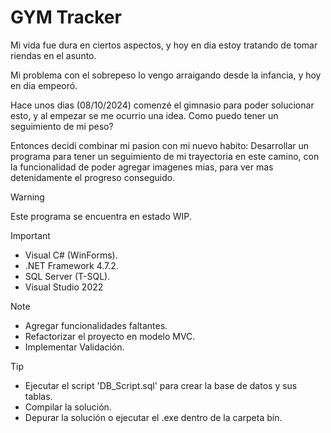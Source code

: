 # GYM Tracker

Mi vida fue dura en ciertos aspectos, y hoy en dia estoy tratando de tomar riendas en el asunto.

Mi problema con el sobrepeso lo vengo arraigando desde la infancia, y hoy en dia empeoró.

Hace unos dias (08/10/2024) comenzé el gimnasio para poder solucionar esto, y al empezar
se me ocurrio una idea. Como puedo tener un seguimiento de mi peso?

Entonces decidí combinar mi pasion con mi nuevo habito: Desarrollar un programa para
tener un seguimiento de mi trayectoria en este camino, con la funcionalidad de poder agregar
imagenes mias, para ver mas detenidamente el progreso conseguido.

> [!WARNING]
> Este programa se encuentra en estado WIP.

> [!IMPORTANT]
- Visual C# (WinForms).
- .NET Framework 4.7.2.
- SQL Server (T-SQL).
- Visual Studio 2022

> [!NOTE]
> - Agregar funcionalidades faltantes.
> - Refactorizar el proyecto en modelo MVC.
> - Implementar Validación.

> [!TIP]
> - Ejecutar el script 'DB_Script.sql' para crear la base de datos y sus tablas.
> - Compilar la solución.
> - Depurar la solución o ejecutar el .exe dentro de la carpeta bin.
